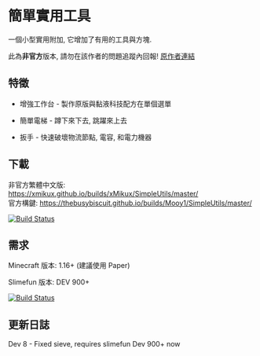 # 簡單實用工具
一個小型實用附加, 它增加了有用的工具與方塊.

此為**非官方**版本, 請勿在該作者的問題追蹤內回報!
[原作者連結](https://github.com/Mooy1/SimpleUtils)

## 特徵

- 增強工作台 - 製作原版與黏液科技配方在單個選單

- 簡單電梯 - 蹲下來下去, 跳躍來上去

- 扳手 - 快速破壞物流節點, 電容, 和電力機器

## 下載
非官方繁體中文版: https://xmikux.github.io/builds/xMikux/SimpleUtils/master/ <br>
官方構鍵: https://thebusybiscuit.github.io/builds/Mooy1/SimpleUtils/master/

[![Build Status](https://xmikux.github.io/builds/xMikux/SimpleUtils/master/badge.svg)](https://xmikux.github.io/builds/xMikux/GridExpansion/master)

## 需求
Minecraft 版本: 1.16+ (建議使用 Paper)

Slimefun 版本: DEV 900+

[![Build Status](https://thebusybiscuit.github.io/builds/TheBusyBiscuit/Slimefun4/master/badge.svg)](https://thebusybiscuit.github.io/builds/TheBusyBiscuit/Slimefun4/master/)

## 更新日誌

Dev 8 - Fixed sieve, requires slimefun Dev 900+ now